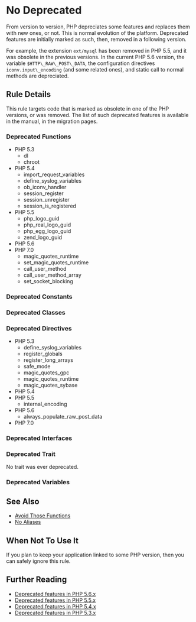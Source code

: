 <!-- PHP Manual -->
# No Deprecated

From version to version, PHP depreciates some features and replaces them with new ones, or not. This is normal evolution of the platform. Deprecated features are initially marked as such, then, removed in a following version.

For example, the extension `ext/mysql` has been removed in PHP 5.5, and it was obsolete in the previous versions. In the current PHP 5.6 version, the variable `$HTTP\_RAW\_POST\_DATA`, the configuration directives `iconv.input\_encoding` (and some related ones), and static call to normal methods are depreciated.

## Rule Details

This rule targets code that is marked as obsolete in one of the PHP versions, or was removed. The list of such deprecated features is available in the manual, in the migration pages.

### Deprecated Functions
* PHP 5.3
	* dl
	* chroot
* PHP 5.4
	* import\_request\_variables
	* define\_syslog\_variables
	* ob\_iconv\_handler
	* session\_register
	* session\_unregister
	* session\_is\_registered
* PHP 5.5
	* php\_logo\_guid
	* php\_real\_logo\_guid
	* php\_egg\_logo\_guid
	* zend\_logo\_guid
* PHP 5.6
* PHP 7.0
	* magic\_quotes\_runtime
   * set\_magic\_quotes\_runtime
   * call\_user\_method
   * call\_user\_method\_array
   * set\_socket\_blocking


### Deprecated Constants

### Deprecated Classes

### Deprecated Directives

* PHP 5.3
	* define\_syslog\_variables
	* register\_globals
	* register\_long\_arrays
	* safe\_mode
	* magic\_quotes\_gpc
	* magic\_quotes\_runtime
	* magic\_quotes\_sybase
* PHP 5.4
* PHP 5.5
	* internal\_encoding
* PHP 5.6
	* always\_populate\_raw\_post\_data
* PHP 7.0

### Deprecated Interfaces

### Deprecated Trait
No trait was ever deprecated. 

### Deprecated Variables


## See Also
* [Avoid Those Functions](avoid-those-functions.md)
* [No Aliases](no-aliases.md)

## When Not To Use It
If you plan to keep your application linked to some PHP version, then you can safely ignore this rule.


## Further Reading

<!--
* [Deprecated features in PHP 7.0.x](http://php.net/migration70.deprecated)
-->
* [Deprecated features in PHP 5.6.x](http://php.net/migration56.deprecated)
* [Deprecated features in PHP 5.5.x](http://php.net/migration55.deprecated)
* [Deprecated features in PHP 5.4.x](http://php.net/migration54.deprecated)
* [Deprecated features in PHP 5.3.x](http://php.net/migration53.deprecated)
